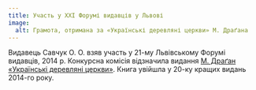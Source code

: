 ```yaml
---
title: Участь у XXI Форумі видавців у Львові
image:
  alt: Грамота, отримана за «Українські деревляні церкви» М. Драґана
---
```


Видавець Савчук О. О. взяв участь у 21-му Львівському Форумі видавців, 2014 р. Конкурсна комісія
відзначила видання [М. Драґан «Українські деревляні церкви»](/books/dragan-derevliani-tserkvy). Книга
увійшла у 20-ку кращих видань 2014-го року.
